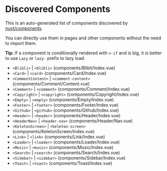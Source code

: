 # Discovered Components

This is an auto-generated list of components discovered by [nuxt/components](https://github.com/nuxt/components).

You can directly use them in pages and other components without the need to import them.

**Tip:** If a component is conditionally rendered with `v-if` and is big, it is better to use `Lazy` or `lazy-` prefix to lazy load.

- `<Blibli>` | `<blibli>` (components/Blibli/Index.vue)
- `<Card>` | `<card>` (components/Card/Index.vue)
- `<CommentContent>` | `<comment-content>` (components/Comment/Content.vue)
- `<Comment>` | `<comment>` (components/Comment/Index.vue)
- `<Copyright>` | `<copyright>` (components/Copyright/Index.vue)
- `<Empty>` | `<empty>` (components/Empty/Index.vue)
- `<Footer>` | `<footer>` (components/Footer/Index.vue)
- `<Github>` | `<github>` (components/Github/Index.vue)
- `<Header>` | `<header>` (components/Header/Index.vue)
- `<HeaderNav>` | `<header-nav>` (components/Header/Nav.vue)
- `<KeletonScreen>` | `<keleton-screen>` (components/KeletonScreen/Index.vue)
- `<Link>` | `<link>` (components/Link/Index.vue)
- `<Loader>` | `<loader>` (components/Loader/Index.vue)
- `<Music>` | `<music>` (components/Music/Index.vue)
- `<Search>` | `<search>` (components/Search/Index.vue)
- `<Sidebar>` | `<sidebar>` (components/Sidebar/Index.vue)
- `<Toast>` | `<toast>` (components/Toast/Index.vue)
